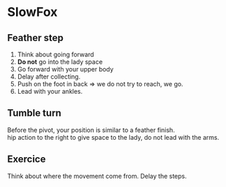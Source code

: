 # SlowFox

## Feather step

1. Think about going forward
2. **Do not** go into the lady space
3. Go forward with your upper body
4. Delay after collecting.
5. Push on the foot in back => we do not try to reach, we go.
6. Lead with your ankles.

## Tumble turn

Before the pivot, your position is similar to a feather finish.  
hip action to the right to give space to the lady, do not lead with the arms.

## Exercice

Think about where the movement come from. Delay the steps.

